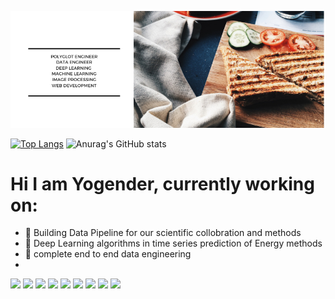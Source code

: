 [![Header](https://github.com/yogenderPalChandra/yogenderPalChandra/blob/main/Desert%20Safari%20Facebook%20Cover.png "Header")](https://some-url.dev/)

[![Top Langs](https://github-readme-stats.vercel.app/api/top-langs/?username=yogenderPalChandra)](https://github.com/anuraghazra/github-readme-stats)
![Anurag's GitHub stats](https://github-readme-stats.vercel.app/api?username=yogenderPalChandra&show_icons=true&theme=radical)


#  Hi I am Yogender, currently working on:
* 🔭 Building Data Pipeline for our scientific collobration and methods
* 👯 Deep Learning algorithms in time series prediction of Energy methods
* 💬 complete end to end data engineering
* 
![](https://img.shields.io/badge/OS-Linux/Ubuntu-informational?style=flat&logo=Ubuntu&logoColor=white&color=2bbc8a)  ![](https://img.shields.io/badge/code-Python-informational?style=flat&logo=Python&logoColor=white&color=2bbc8a)  ![](https://img.shields.io/badge/code-JS-informational?style=flat&logo=Javascript&logoColor=white&color=2bbc8a)  ![](https://img.shields.io/badge/code-ReactJS-informational?style=flat&logo=React&logoColor=white&color=2bbc8a)  ![](https://img.shields.io/badge/shell-Bash-informational?style=flat&logo=Linux&logoColor=white&color=2bbc8a)  ![](https://img.shields.io/badge/DB-PostGres-informational?style=flat&logo=PostgreSQL&logoColor=white&color=2bbc8a)  ![](https://img.shields.io/badge/DB-MySQL-informational?style=flat&logo=MySQL&logoColor=white&color=2bbc8a)  ![](https://img.shields.io/badge/Tool-Docker-informational?style=flat&logo=Docker&logoColor=white&color=2bbc8a) ![](https://img.shields.io/badge/cloud-Heroku-informational?style=flat&logo=Heroku&logoColor=white&color=2bbc8a)



<!--
**yogenderPalChandra/yogenderPalChandra** is a ✨ _special_ ✨ repository because its `README.md` (this file) appears on your GitHub profile.

Here are some ideas to get you started:

- 🔭 I’m currently working on ...
- 🌱 I’m currently learning ...
- 👯 I’m looking to collaborate on ...
- 🤔 I’m looking for help with ...
- 💬 Ask me about ...
- 📫 How to reach me: ...
- 😄 Pronouns: ...
- ⚡ Fun fact: ...
-->
